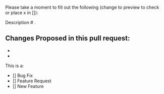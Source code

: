 Please take a moment to fill out the following (change to preview to check or place x in []):

Description # .

Changes Proposed in this pull request:
-
-
- 

This is a:
- [] Bug Fix
- [] Feature Request
- [] New Feature